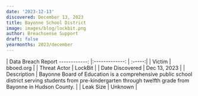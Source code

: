```yaml
---
date: '2023-12-13'
discovered: December 13, 2023
title: Bayonne School District
image: images/blog/lockbit.png
author: Breachsense Support
draft: false
yearmonths: 2023/december
---
```



| Data Breach Report
------------:     |:-------------:    | :-----:|
| Victim      | bboed.org      | 
| Threat Actor      | LockBit      | 
| Date Discovered      | Dec 13, 2023      | 
| Description      | Bayonne Board of Education is a comprehensive public school district serving students from pre-kindergarten through twelfth grade from Bayonne in Hudson County.      | 
| Leak Size      | Unknown      | 

